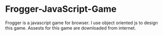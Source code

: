# Frogger-JavaScript-Game
Frogger is a javascript game for browser. I use object oriented js to design this game. Assests for this game are downloaded from internet.

